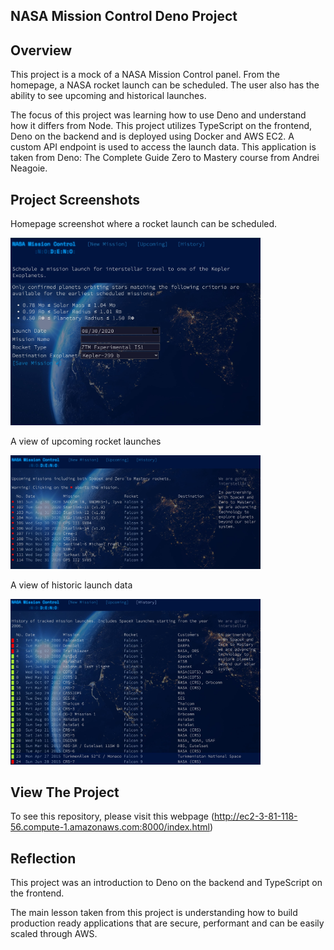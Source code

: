 ## NASA Mission Control Deno Project
## Overview

This project is a mock of a NASA Mission Control panel. From the homepage, a NASA rocket launch can be scheduled. The user also has the ability to see upcoming and historical launches.

The focus of this project was learning how to use Deno and understand how it differs from Node. This project utilizes TypeScript on the frontend, Deno on the backend and is deployed using Docker and AWS EC2. A custom API endpoint is used to access the launch data. This application is taken from Deno: The Complete Guide Zero to Mastery course from Andrei Neagoie.

## Project Screenshots

Homepage screenshot where a rocket launch can be scheduled.

<img src='public/readme_images/deno.jpg' width='400'>

A view of upcoming rocket launches

<img src='public/readme_images/deno2.jpg' width='400'>

A view of historic launch data

<img src='public/readme_images/deno3.jpg' width='400'>

## View The Project

To see this repository, please visit this webpage (http://ec2-3-81-118-56.compute-1.amazonaws.com:8000/index.html)

## Reflection

This project was an introduction to Deno on the backend and TypeScript on the frontend.

The main lesson taken from this project is understanding how to build production ready applications that are secure, performant and can be easily scaled through AWS. 